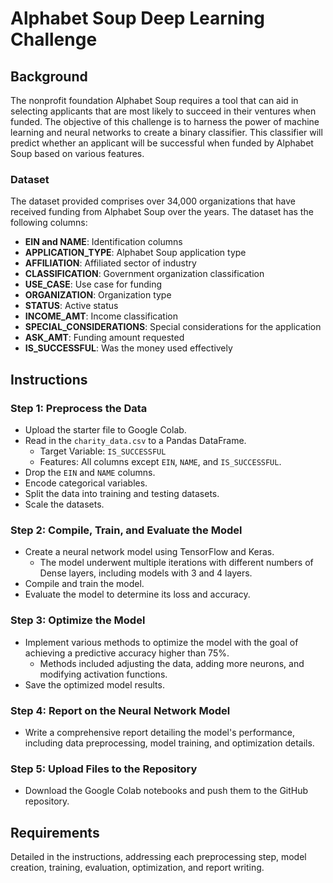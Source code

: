 # Alphabet Soup Deep Learning Challenge

## Background
The nonprofit foundation Alphabet Soup requires a tool that can aid in selecting applicants that are most likely to succeed in their ventures when funded. The objective of this challenge is to harness the power of machine learning and neural networks to create a binary classifier. This classifier will predict whether an applicant will be successful when funded by Alphabet Soup based on various features.

### Dataset
The dataset provided comprises over 34,000 organizations that have received funding from Alphabet Soup over the years. The dataset has the following columns:
- **EIN and NAME**: Identification columns
- **APPLICATION_TYPE**: Alphabet Soup application type
- **AFFILIATION**: Affiliated sector of industry
- **CLASSIFICATION**: Government organization classification
- **USE_CASE**: Use case for funding
- **ORGANIZATION**: Organization type
- **STATUS**: Active status
- **INCOME_AMT**: Income classification
- **SPECIAL_CONSIDERATIONS**: Special considerations for the application
- **ASK_AMT**: Funding amount requested
- **IS_SUCCESSFUL**: Was the money used effectively

## Instructions

### Step 1: Preprocess the Data
- Upload the starter file to Google Colab.
- Read in the `charity_data.csv` to a Pandas DataFrame.
  - Target Variable: `IS_SUCCESSFUL`
  - Features: All columns except `EIN`, `NAME`, and `IS_SUCCESSFUL`.
- Drop the `EIN` and `NAME` columns.
- Encode categorical variables.
- Split the data into training and testing datasets.
- Scale the datasets.

### Step 2: Compile, Train, and Evaluate the Model
- Create a neural network model using TensorFlow and Keras.
  - The model underwent multiple iterations with different numbers of Dense layers, including models with 3 and 4 layers.
- Compile and train the model.
- Evaluate the model to determine its loss and accuracy.

### Step 3: Optimize the Model
- Implement various methods to optimize the model with the goal of achieving a predictive accuracy higher than 75%.
  - Methods included adjusting the data, adding more neurons, and modifying activation functions.
- Save the optimized model results.

### Step 4: Report on the Neural Network Model
- Write a comprehensive report detailing the model's performance, including data preprocessing, model training, and optimization details.

### Step 5: Upload Files to the Repository
- Download the Google Colab notebooks and push them to the GitHub repository.

## Requirements
Detailed in the instructions, addressing each preprocessing step, model creation, training, evaluation, optimization, and report writing.
